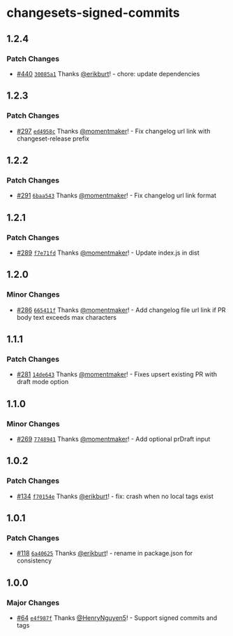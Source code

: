 # changesets-signed-commits

## 1.2.4

### Patch Changes

- [#440](https://github.com/smartcontractkit/.github/pull/440)
  [`30085a1`](https://github.com/smartcontractkit/.github/commit/30085a1fa888c180e72d208b0436426f128fa394)
  Thanks [@erikburt](https://github.com/erikburt)! - chore: update dependencies

## 1.2.3

### Patch Changes

- [#297](https://github.com/smartcontractkit/.github/pull/297)
  [`ed4958c`](https://github.com/smartcontractkit/.github/commit/ed4958cc823b01f590e5e8682abc061cb6308091)
  Thanks [@momentmaker](https://github.com/momentmaker)! - Fix changelog url
  link with changeset-release prefix

## 1.2.2

### Patch Changes

- [#291](https://github.com/smartcontractkit/.github/pull/291)
  [`6baa543`](https://github.com/smartcontractkit/.github/commit/6baa54368455b3c057cd3b2324732446b1599400)
  Thanks [@momentmaker](https://github.com/momentmaker)! - Fix changelog url
  link format

## 1.2.1

### Patch Changes

- [#289](https://github.com/smartcontractkit/.github/pull/289)
  [`f7e71fd`](https://github.com/smartcontractkit/.github/commit/f7e71fd0fbd1fbaa52587fb9f5bc0da49e31a80e)
  Thanks [@momentmaker](https://github.com/momentmaker)! - Update index.js in
  dist

## 1.2.0

### Minor Changes

- [#286](https://github.com/smartcontractkit/.github/pull/286)
  [`665411f`](https://github.com/smartcontractkit/.github/commit/665411f1dfa9c8632ea4f23c95204220ed4c1734)
  Thanks [@momentmaker](https://github.com/momentmaker)! - Add changelog file
  url link if PR body text exceeds max characters

## 1.1.1

### Patch Changes

- [#281](https://github.com/smartcontractkit/.github/pull/281)
  [`14de643`](https://github.com/smartcontractkit/.github/commit/14de643bc28679980af4ba00d11d2b1ba200fe9f)
  Thanks [@momentmaker](https://github.com/momentmaker)! - Fixes upsert existing
  PR with draft mode option

## 1.1.0

### Minor Changes

- [#269](https://github.com/smartcontractkit/.github/pull/269)
  [`7748941`](https://github.com/smartcontractkit/.github/commit/7748941d7635c260065b19b29b5ef819adb6c85c)
  Thanks [@momentmaker](https://github.com/momentmaker)! - Add optional prDraft
  input

## 1.0.2

### Patch Changes

- [#134](https://github.com/smartcontractkit/.github/pull/134)
  [`f70154e`](https://github.com/smartcontractkit/.github/commit/f70154ec1f176cc6df08878c0064501882a455f5)
  Thanks [@erikburt](https://github.com/erikburt)! - fix: crash when no local
  tags exist

## 1.0.1

### Patch Changes

- [#118](https://github.com/smartcontractkit/.github/pull/118)
  [`6a40625`](https://github.com/smartcontractkit/.github/commit/6a40625c95e670bf891d296ab004eb35575f1cdf)
  Thanks [@erikburt](https://github.com/erikburt)! - rename in package.json for
  consistency

## 1.0.0

### Major Changes

- [#64](https://github.com/smartcontractkit/.github/pull/64)
  [`e4f987f`](https://github.com/smartcontractkit/.github/commit/e4f987fe4347b3245e1db2be6383af6e741d6230)
  Thanks [@HenryNguyen5](https://github.com/HenryNguyen5)! - Support signed
  commits and tags

